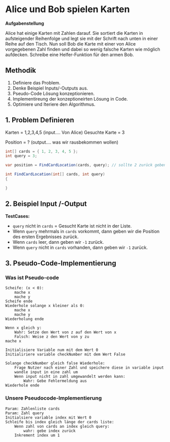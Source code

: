 # Alice und Bob spielen Karten

**Aufgabenstellung**

Alice hat einige Karten mit Zahlen darauf. Sie sortiert die Karten in aufsteigender Reihenfolge und legt sie mit der Schrift nach unten in einer Reihe auf den Tisch. Nun soll Bob die Karte mit einer von Alice vorgegebenen Zahl finden und dabei so wenig falsche Karten wie möglich aufdecken. Schreibe eine Helfer-Funktion für den armen Bob.

## Methodik

1. Definiere das Problem.
2. Denke Beispiel Inputs/-Outputs aus.
3. Pseudo-Code Lösung konzeptionieren.
4. Implementireung der konzeptioneirten Lösung in Code.
5. Optimiere und Iteriere den Algorithmus.

## 1. Problem Definieren

Karten = 1,2,3,4,5        	(input.... Von Alice)
Gesuchte Karte = 3	 	

Position = ?                (output.... was wir rausbekommen wollen)

```csharp
int[] cards = { 1, 2, 3, 4, 5 };
int query = 3;

var position = FindCardLocation(cards, query); // sollte 2 zurück geben
```

```csharp
int FindCardLocation(int[] cards, int query)
{

}
```

## 2. Beispiel Input /-Output

**TestCases:**

- `query` nicht in `cards` = Gesucht Karte ist nicht in der Liste.
- Wenn `query` mehrmals in `cards` vorkommt, dann geben wir die Position des ersten Ergebnisses zurück.
- Wenn `cards` leer, dann geben wir `-1` zurück.
- Wenn `query` nicht in `cards` vorhanden, dann geben wir `-1` zurück.


## 3. Pseudo-Code-Implementierung

### Was ist Pseudo-code

```text
Scheife: (x < 0):
    mache x
    mache y
Scheife ende
Wiederhole solange x kleiner als 0:
    mache x
    mache y
Wiederholung ende
```

```text
Wenn x gleich y:
    Wahr: Setze den Wert von z auf den Wert von x
    Falsch: Weise z den Wert von y zu
mache x
```

```text
Initialisiere Variable num mit dem Wert 0
Initialiriere variable checkNumber mit dem Wert False

Solange checkNumber gleich false Wiederhole:
    Frage Nutzer nach einer Zahl und speichere diese in variable input
    wandle input in eine zahl um
    Wenn input nicht in zahl umgewandelt werden kann:
        Wahr: Gebe Fehlermeldung aus
Wiederhole ende
```

### Unsere Pseudocode-Implementierung

```text
Param: Zahlenliste cards
Param: Zahl query
Initialsiere variable index mit Wert 0
Schleife bis index gleich länge der cards liste:
    Wenn zahl von cards an index gleich query:
        wahr: gebe index zurück
    Inkrement index um 1
```